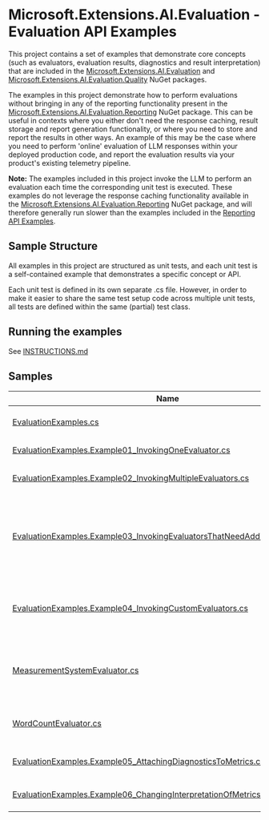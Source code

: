 # Microsoft.Extensions.AI.Evaluation - Evaluation API Examples

This project contains a set of examples that demonstrate core concepts (such as evaluators, evaluation results,
diagnostics and result interpretation) that are included in the
[Microsoft.Extensions.AI.Evaluation](https://www.nuget.org/packages/Microsoft.Extensions.AI.Evaluation) and
[Microsoft.Extensions.AI.Evaluation.Quality](https://www.nuget.org/packages/Microsoft.Extensions.AI.Evaluation.Quality)
NuGet packages.

The examples in this project demonstrate how to perform evaluations without bringing in any of the reporting
functionality present in the
[Microsoft.Extensions.AI.Evaluation.Reporting](https://www.nuget.org/packages/Microsoft.Extensions.AI.Evaluation.Reporting)
NuGet package. This can be useful in contexts where you either don't need the response caching, result storage and
report generation functionality, or where you need to store and report the results in other ways. An example of this
may be the case where you need to perform 'online' evaluation of LLM responses within your deployed production code,
and report the evaluation results via your product's existing telemetry pipeline.

**Note:** The examples included in this project invoke the LLM to perform an evaluation each time the corresponding
unit test is executed. These examples do not leverage the response caching functionality available in the
[Microsoft.Extensions.AI.Evaluation.Reporting](https://www.nuget.org/packages/Microsoft.Extensions.AI.Evaluation.Reporting)
NuGet package, and will therefore generally run slower than the examples included in the
[Reporting API Examples](../reporting/README.md).

## Sample Structure

All examples in this project are structured as unit tests, and each unit test is a self-contained example that
demonstrates a specific concept or API.

Each unit test is defined in its own separate .cs file. However, in order to make it easier to share the same test
setup code across multiple unit tests, all tests are defined within the same (partial) test class.

## Running the examples

See [INSTRUCTIONS.md](../INSTRUCTIONS.md)

## Samples

| Name | Description |
| --- | --- |
| [EvaluationExamples.cs](./EvaluationExamples.cs) | Contains setup code that is shared by all unit tests in the project. |
| [EvaluationExamples.Example01_InvokingOneEvaluator.cs](./EvaluationExamples.Example01_InvokingOneEvaluator.cs) | Demonstrates how to invoke a single evaluator. |
| [EvaluationExamples.Example02_InvokingMultipleEvaluators.cs](./EvaluationExamples.Example02_InvokingMultipleEvaluators.cs) | Demonstrates how to invoke a multiple evaluators. |
| [EvaluationExamples.Example03_InvokingEvaluatorsThatNeedAdditionalContext.cs](./EvaluationExamples.Example03_InvokingEvaluatorsThatNeedAdditionalContext.cs) | Demonstrates how to invoke evaluators that need some additional context (such as grounding context in the case of the Groundedness evaluator or baseline ground truth for the Equivalence evaluator). |
| [EvaluationExamples.Example04_InvokingCustomEvaluators.cs](./EvaluationExamples.Example04_InvokingCustomEvaluators.cs) | Demonstrates how to invoke user defined evaluators such as [`WordCountEvaluator`](./Evaluators/WordCountEvaluator.cs) and [`MeasurementSystemEvaluator`](./Evaluators/MeasurementSystemEvaluator.cs) below. |
| [MeasurementSystemEvaluator.cs](./Evaluators/MeasurementSystemEvaluator.cs) | A custom AI-based evaluator that determines which measurement system (e.g., metric, imperial, nautical etc.) is used in an LLM response. |
| [WordCountEvaluator.cs](./Evaluators/WordCountEvaluator.cs) | A custom non-AI-based evaluator that counts the number of words present in an LLM response. |
| [EvaluationExamples.Example05_AttachingDiagnosticsToMetrics.cs](./EvaluationExamples.Example05_AttachingDiagnosticsToMetrics.cs) | Demonstrates how to log diagnostics in evaluation metrics. |
| [EvaluationExamples.Example06_ChangingInterpretationOfMetrics.cs](./EvaluationExamples.Example06_ChangingInterpretationOfMetrics.cs) | Demonstrates how to define custom interpretations for evaluation metrics. |
